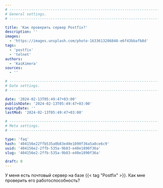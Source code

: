 ```yaml
---
# -------------------------------------------------------------------------------------------------------------------- #
# General settings.
# -------------------------------------------------------------------------------------------------------------------- #

title: 'Как проверить сервер Postfix?'
description: ''
images:
  - 'https://images.unsplash.com/photo-1633613286848-e6f43bbafb8d'
tags:
  - 'postfix'
  - 'telnet'
authors:
  - 'KaiKimera'
sources:
  - ''

# -------------------------------------------------------------------------------------------------------------------- #
# Date settings.
# -------------------------------------------------------------------------------------------------------------------- #

date: '2024-02-13T05:49:47+03:00'
publishDate: '2024-02-13T05:49:47+03:00'
expiryDate: ''
lastMod: '2024-02-13T05:49:47+03:00'

# -------------------------------------------------------------------------------------------------------------------- #
# Meta settings.
# -------------------------------------------------------------------------------------------------------------------- #

type: 'faq'
hash: '404156e22ffb535a0b83e40e1890f36a5a8ce6c9'
uuid: '404156e2-2ffb-535a-9b83-e40e1890f36a'
slug: '404156e2-2ffb-535a-9b83-e40e1890f36a'

draft: 0
---
```


У меня есть почтовый сервер на базе {{< tag "Postfix" >}}. Как мне проверить его работоспособность?

<!--more-->
